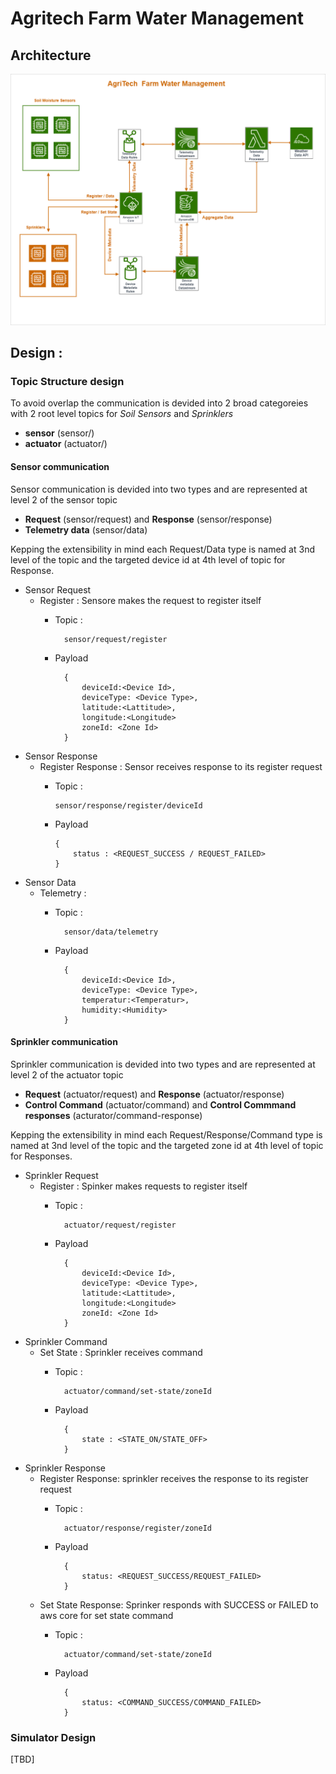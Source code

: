 # Agritech Farm Water Management


## Architecture

![Architecture Diagram](./DesignDocuments/architecture.png)


## Design :

### Topic Structure design

To avoid overlap the communication is devided into 2 broad categoreies with 2 root level topics for _Soil Sensors_ and _Sprinklers_
* **sensor** (sensor/)
* **actuator** (actuator/)

#### Sensor communication

Sensor communication is devided into two types and are represented at level 2 of the sensor topic

* **Request** (sensor/request) and **Response** (sensor/response)
* **Telemetry data** (sensor/data)

Kepping the extensibility in mind each Request/Data type is named at 3nd level of the topic and the targeted device id at 4th level of topic for Response.

* Sensor Request
  * Register : Sensore makes the request to register itself
    * Topic :

            sensor/request/register
    * Payload

            {
                deviceId:<Device Id>,
                deviceType: <Device Type>,
                latitude:<Lattitude>,
                longitude:<Longitude>
                zoneId: <Zone Id>
            }
* Sensor Response
  * Register Response : Sensor receives response to its register request
      * Topic :

            sensor/response/register/deviceId
      * Payload

            {
                status : <REQUEST_SUCCESS / REQUEST_FAILED>
            }
* Sensor Data
    * Telemetry :
      * Topic :

              sensor/data/telemetry

      * Payload

              {
                  deviceId:<Device Id>,
                  deviceType: <Device Type>,
                  temperatur:<Temperatur>,
                  humidity:<Humidity>
              }

#### Sprinkler communication

Sprinkler communication is devided into two types and are represented at level 2 of the actuator topic
* **Request** (actuator/request) and **Response** (actuator/response)
* **Control Command** (actuator/command) and **Control Commmand responses** (acturator/command-response)


Kepping the extensibility in mind each Request/Response/Command type is named at 3nd level of the topic and the targeted zone id at 4th level of topic for Responses.

* Sprinkler Request
  * Register : Spinker makes requests to register itself
    * Topic :

            actuator/request/register
    * Payload

            {
                deviceId:<Device Id>,
                deviceType: <Device Type>,
                latitude:<Lattitude>,
                longitude:<Longitude>
                zoneId: <Zone Id>
            }

* Sprinkler Command
  * Set State : Sprinkler receives command
    * Topic :

            actuator/command/set-state/zoneId
    * Payload

            {
                state : <STATE_ON/STATE_OFF>
            }

* Sprinkler Response
  * Register Response: sprinkler receives the response to its register request
    * Topic :

            actuator/response/register/zoneId
    * Payload

            {
                status: <REQUEST_SUCCESS/REQUEST_FAILED>
            }

  * Set State Response: Sprinker responds with SUCCESS or FAILED to aws core for set state command
    * Topic :

            actuator/command/set-state/zoneId
    * Payload

            {
                status: <COMMAND_SUCCESS/COMMAND_FAILED>
            }

###  Simulator Design
[TBD]
